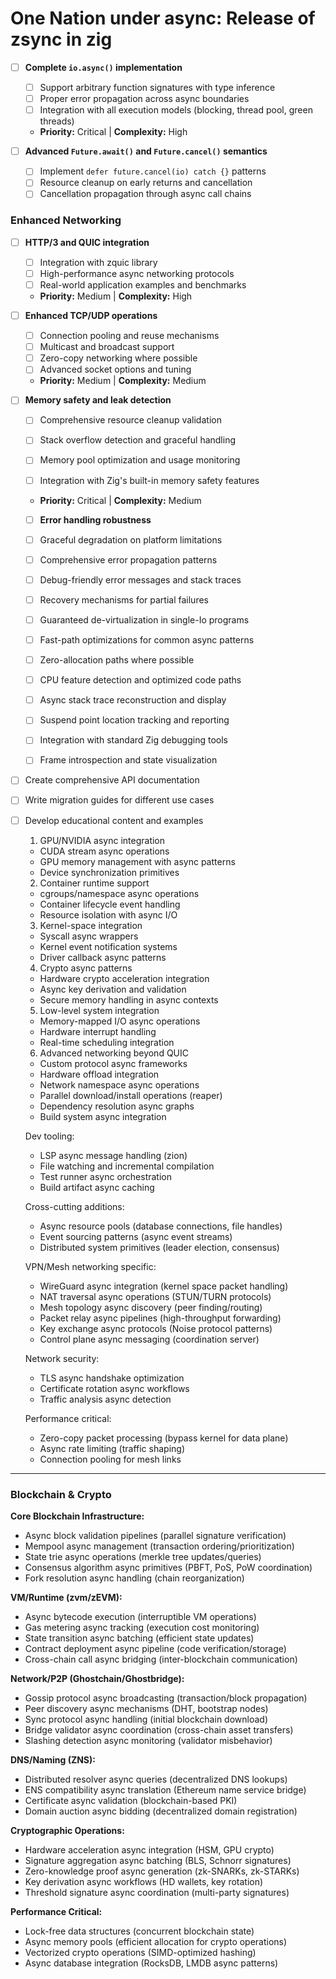 # One Nation under async: Release of zsync in zig

* [ ] **Complete `io.async()` implementation**

  * [ ] Support arbitrary function signatures with type inference
  * [ ] Proper error propagation across async boundaries
  * [ ] Integration with all execution models (blocking, thread pool, green threads)
  * **Priority:** Critical | **Complexity:** High

* [ ] **Advanced `Future.await()` and `Future.cancel()` semantics**

  * [ ] Implement `defer future.cancel(io) catch {}` patterns
  * [ ] Resource cleanup on early returns and cancellation
  * [ ] Cancellation propagation through async call chains

### Enhanced Networking

* [ ] **HTTP/3 and QUIC integration**

  * [ ] Integration with zquic library
  * [ ] High-performance async networking protocols
  * [ ] Real-world application examples and benchmarks
  * **Priority:** Medium | **Complexity:** High

* [ ] **Enhanced TCP/UDP operations**

  * [ ] Connection pooling and reuse mechanisms
  * [ ] Multicast and broadcast support
  * [ ] Zero-copy networking where possible
  * [ ] Advanced socket options and tuning
  * **Priority:** Medium | **Complexity:** Medium

* [ ] **Memory safety and leak detection**

  * [ ] Comprehensive resource cleanup validation

  * [ ] Stack overflow detection and graceful handling

  * [ ] Memory pool optimization and usage monitoring

  * [ ] Integration with Zig's built-in memory safety features

  * **Priority:** Critical | **Complexity:** Medium

  * [ ] **Error handling robustness**

  * [ ] Graceful degradation on platform limitations

  * [ ] Comprehensive error propagation patterns

  * [ ] Debug-friendly error messages and stack traces

  * [ ] Recovery mechanisms for partial failures

  * [ ] Guaranteed de-virtualization in single-Io programs

  * [ ] Fast-path optimizations for common async patterns

  * [ ] Zero-allocation paths where possible

  * [ ] CPU feature detection and optimized code paths

  * [ ] Async stack trace reconstruction and display

  * [ ] Suspend point location tracking and reporting

  * [ ] Integration with standard Zig debugging tools

  * [ ] Frame introspection and state visualization

* [ ] Create comprehensive API documentation

* [ ] Write migration guides for different use cases

* [ ] Develop educational content and examples

  1. GPU/NVIDIA async integration

  * CUDA stream async operations
  * GPU memory management with async patterns
  * Device synchronization primitives

  2. Container runtime support

  * cgroups/namespace async operations
  * Container lifecycle event handling
  * Resource isolation with async I/O

  3. Kernel-space integration

  * Syscall async wrappers
  * Kernel event notification systems
  * Driver callback async patterns

  4. Crypto async patterns

  * Hardware crypto acceleration integration
  * Async key derivation and validation
  * Secure memory handling in async contexts

  5. Low-level system integration

  * Memory-mapped I/O async operations
  * Hardware interrupt handling
  * Real-time scheduling integration

  6. Advanced networking beyond QUIC

  * Custom protocol async frameworks
  * Hardware offload integration
  * Network namespace async operations
  * Parallel download/install operations (reaper)
  * Dependency resolution async graphs
  * Build system async integration

  Dev tooling:

  * LSP async message handling (zion)
  * File watching and incremental compilation
  * Test runner async orchestration
  * Build artifact async caching

  Cross-cutting additions:

  * Async resource pools (database connections, file handles)
  * Event sourcing patterns (async event streams)
  * Distributed system primitives (leader election, consensus)

  VPN/Mesh networking specific:

  * WireGuard async integration (kernel space packet handling)
  * NAT traversal async operations (STUN/TURN protocols)
  * Mesh topology async discovery (peer finding/routing)
  * Packet relay async pipelines (high-throughput forwarding)
  * Key exchange async protocols (Noise protocol patterns)
  * Control plane async messaging (coordination server)

  Network security:

  * TLS async handshake optimization
  * Certificate rotation async workflows
  * Traffic analysis async detection

  Performance critical:

  * Zero-copy packet processing (bypass kernel for data plane)
  * Async rate limiting (traffic shaping)
  * Connection pooling for mesh links

---

### Blockchain & Crypto

**Core Blockchain Infrastructure:**

* Async block validation pipelines (parallel signature verification)
* Mempool async management (transaction ordering/prioritization)
* State trie async operations (merkle tree updates/queries)
* Consensus algorithm async primitives (PBFT, PoS, PoW coordination)
* Fork resolution async handling (chain reorganization)

**VM/Runtime (zvm/zEVM):**

* Async bytecode execution (interruptible VM operations)
* Gas metering async tracking (execution cost monitoring)
* State transition async batching (efficient state updates)
* Contract deployment async pipeline (code verification/storage)
* Cross-chain call async bridging (inter-blockchain communication)

**Network/P2P (Ghostchain/Ghostbridge):**

* Gossip protocol async broadcasting (transaction/block propagation)
* Peer discovery async mechanisms (DHT, bootstrap nodes)
* Sync protocol async handling (initial blockchain download)
* Bridge validator async coordination (cross-chain asset transfers)
* Slashing detection async monitoring (validator misbehavior)

**DNS/Naming (ZNS):**

* Distributed resolver async queries (decentralized DNS lookups)
* ENS compatibility async translation (Ethereum name service bridge)
* Certificate async validation (blockchain-based PKI)
* Domain auction async bidding (decentralized domain registration)

**Cryptographic Operations:**

* Hardware acceleration async integration (HSM, GPU crypto)
* Signature aggregation async batching (BLS, Schnorr signatures)
* Zero-knowledge proof async generation (zk-SNARKs, zk-STARKs)
* Key derivation async workflows (HD wallets, key rotation)
* Threshold signature async coordination (multi-party signatures)

**Performance Critical:**

* Lock-free data structures (concurrent blockchain state)
* Async memory pools (efficient allocation for crypto operations)
* Vectorized crypto operations (SIMD-optimized hashing)
* Async database integration (RocksDB, LMDB async patterns)

